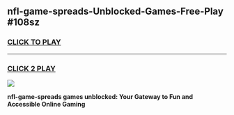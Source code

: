 
## nfl-game-spreads-Unblocked-Games-Free-Play #108sz
<h3>
<a href="https://us.freeplayer.one?title=nfl-game-spreads&ref=9M">CLICK TO PLAY</a></h3>
<hr>

<h3>
<a href="https://us.freeplayer.one?title=nfl-game-spreads&ref=9M">CLICK 2 PLAY</a>
  
</h3>

<a href="https://us.freeplayer.one?title=nfl-game-spreads&ref=9M"><img src="https://clearcache.store/games.png"></a>


**nfl-game-spreads games unblocked: Your Gateway to Fun and Accessible Online Gaming**
